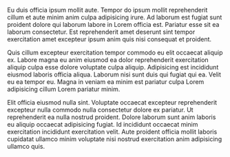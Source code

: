 Eu duis officia ipsum mollit aute. Tempor do ipsum mollit reprehenderit cillum et aute minim anim culpa adipisicing irure. Ad laborum est fugiat sunt proident dolore qui laborum labore in Lorem officia est. Pariatur esse sit ea laborum consectetur. Est reprehenderit amet deserunt sint tempor exercitation amet excepteur ipsum anim quis nisi consequat et proident.

Quis cillum excepteur exercitation tempor commodo eu elit occaecat aliquip ex. Labore magna eu anim eiusmod ea dolor reprehenderit exercitation aliquip culpa esse dolore voluptate culpa aliquip. Adipisicing est incididunt eiusmod laboris officia aliqua. Laborum nisi sunt duis qui fugiat qui ea. Velit eu ea tempor eu. Magna in veniam ea minim est pariatur culpa Lorem adipisicing cillum Lorem pariatur minim.

Elit officia eiusmod nulla sint. Voluptate occaecat excepteur reprehenderit excepteur nulla commodo nulla consectetur dolore ex pariatur. Ut reprehenderit ea nulla nostrud proident. Dolore laborum sunt anim laboris eu aliquip occaecat adipisicing fugiat. Id incididunt occaecat minim exercitation incididunt exercitation velit. Aute proident officia mollit laboris cupidatat ullamco minim voluptate nisi nostrud exercitation anim adipisicing ullamco quis.
